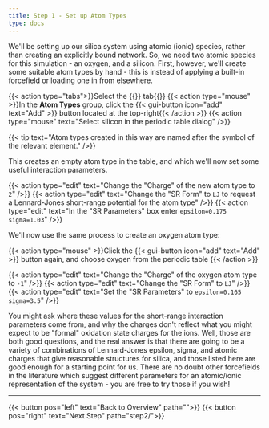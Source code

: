 ```yaml
---
title: Step 1 - Set up Atom Types
type: docs
---
```



We'll be setting up our silica system using atomic (ionic) species, rather than creating an explicitly bound network. So, we need two atomic species for this simulation - an oxygen, and a silicon. First, however, we'll create some suitable atom types by hand - this is instead of applying a built-in forcefield or loading one in from elsewhere.

{{< action type="tabs">}}Select the {{<gui-tab type="ff" text="Forcefield">}} tab{{</action>}}
{{< action type="mouse" >}}In the **Atom Types** group, click the {{< gui-button icon="add" text="Add" >}} button located at the top-right{{< /action >}}
{{< action type="mouse" text="Select silicon in the periodic table dialog" />}}

{{< tip text="Atom types created in this way are named after the symbol of the relevant element." />}}

This creates an empty atom type in the table, and which we'll now set some useful interaction parameters.

{{< action type="edit" text="Change the \"Charge\" of the new atom type to `2`" />}}
{{< action type="edit" text="Change the \"SR Form\" to `LJ` to request a Lennard-Jones short-range potential for the atom type" />}}
{{< action type="edit" text="In the \"SR Parameters\" box enter `epsilon=0.175 sigma=1.03`" />}}

We'll now use the same process to create an oxygen atom type:

{{< action type="mouse" >}}Click the {{< gui-button icon="add" text="Add" >}} button again, and choose oxygen from the periodic table {{< /action >}}

{{< action type="edit" text="Change the \"Charge\" of the oxygen atom type to `-1`" />}}
{{< action type="edit" text="Change the \"SR Form\" to `LJ`" />}}
{{< action type="edit" text="Set the \"SR Parameters\" to `epsilon=0.165 sigma=3.5`" />}}

You might ask where these values for the short-range interaction parameters come from, and why the charges don't reflect what you might expect to be "formal" oxidation state charges for the ions.  Well, those are both good questions, and the real answer is that there are going to be a variety of combinations of Lennard-Jones epsilon, sigma, and atomic charges that give reasonable structures for silica, and those listed here are good enough for a starting point for us.  There are no doubt other forcefields in the literature which suggest different parameters for an atomic/ionic representation of the system - you are free to try those if you wish!

* * *
{{< button pos="left" text="Back to Overview" path="">}}
{{< button pos="right" text="Next Step" path="step2/">}}
